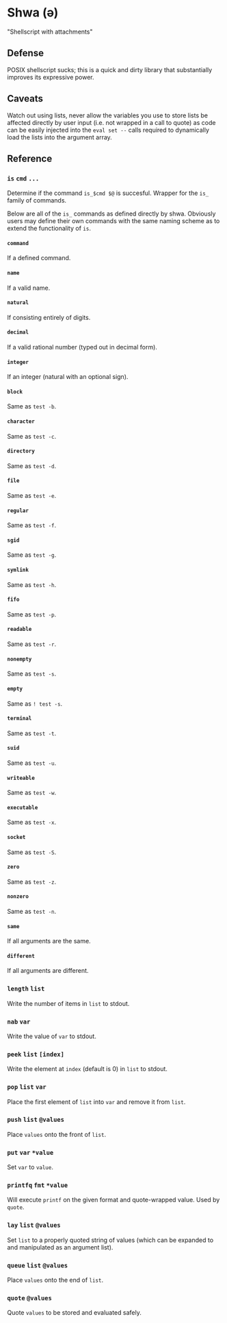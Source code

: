 # Shwa (ə)

"Shellscript with attachments"

## Defense

POSIX shellscript sucks; this is a quick and dirty library that substantially improves its expressive power.

## Caveats

Watch out using lists, never allow the variables you use to store lists be affected directly by user input (i.e. not wrapped in a call to quote) as code can be easily injected into the `eval set --` calls required to dynamically load the lists into the argument array.

## Reference

### `is` `cmd` `...`

Determine if the command `is_$cmd $@` is succesful. Wrapper for the `is_` family of commands.

Below are all of the `is_` commands as defined directly by shwa. Obviously users may define their own commands
with the same naming scheme as to extend the functionality of `is`.

#### `command`

If a defined command.

#### `name`

If a valid name.

#### `natural`

If consisting entirely of digits.

#### `decimal`

If a valid rational number (typed out in decimal form).

#### `integer`

If an integer (natural with an optional sign).

#### `block`

Same as `test -b`.

#### `character`

Same as `test -c`.

#### `directory`

Same as `test -d`.

#### `file`

Same as `test -e`.

#### `regular`

Same as `test -f`.

#### `sgid`

Same as `test -g`.

#### `symlink`

Same as `test -h`.

#### `fifo`

Same as `test -p`.

#### `readable`

Same as `test -r`.

#### `nonempty`

Same as `test -s`.

#### `empty`

Same as `! test -s`.

#### `terminal`

Same as `test -t`.

#### `suid`

Same as `test -u`.

#### `writeable`

Same as `test -w`.

#### `executable`

Same as `test -x`.

#### `socket`

Same as `test -S`.

#### `zero`

Same as `test -z`.

#### `nonzero`

Same as `test -n`.

#### `same`

If all arguments are the same.

#### `different`

If all arguments are different.

### `length` `list`

Write the number of items in `list` to stdout.

### `nab` `var`

Write the value of `var` to stdout.

### `peek` `list` `[index]`

Write the element at `index` (default is 0) in `list` to stdout.

### `pop` `list` `var`

Place the first element of `list` into `var` and remove it from `list`.

### `push` `list` `@values`

Place `values` onto the front of `list`.

### `put` `var` `*value`

Set `var` to `value`.

### `printfq` `fmt` `*value`

Will execute `printf` on the given format and quote-wrapped value. Used by `quote`.

### `lay` `list` `@values`

Set `list` to a properly quoted string of values (which can be expanded to and manipulated as an argument list).

### `queue` `list` `@values`

Place `values` onto the end of `list`.

### `quote` `@values`

Quote `values` to be stored and evaluated safely.

